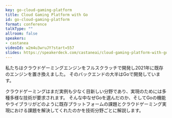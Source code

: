 ```yaml
---
key: go-cloud-gaming-platform
title: Cloud Gaming Platform with Go
id: go-cloud-gaming-platform
format: conference
talkType: ""
allroom: false
speakers:
- castanea
videoId: w2m4u3wruJY?start=557
slides: https://speakerdeck.com/castaneai/cloud-gaming-platform-with-go
---
```

私たちはクラウドゲーミングエンジンをフルスクラッチで開発し2021年に既存のエンジンを置き換えました。
そのバックエンドの大半はGoで開発しています。

クラウドゲーミングはまだ実例も少なく目新しい分野であり、実現のためには多種多様な技術が要求されます。
そんな中なぜGoを選んだのか、そしてGoの機能やライブラリがどのように既存プラットフォームの課題とクラウドゲーミング実現における課題を解決してくれたのかを技術分野ごとに解説します。
